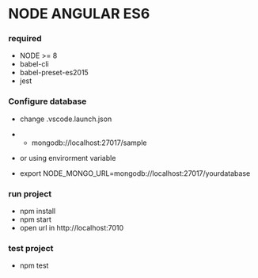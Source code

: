 # NODE ANGULAR ES6

### required

-   NODE >= 8
-   babel-cli
-   babel-preset-es2015
-   jest

### Configure database

-   change .vscode.launch.json
-   -   mongodb://localhost:27017/sample

-   or using envirorment variable
-   export NODE_MONGO_URL=mongodb://localhost:27017/yourdatabase

### run project

-   npm install
-   npm start
-   open url in http://localhost:7010

### test project

-   npm test
